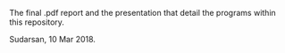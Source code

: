 The final .pdf report and the presentation that detail the programs within this repository.

Sudarsan, 10 Mar 2018.
